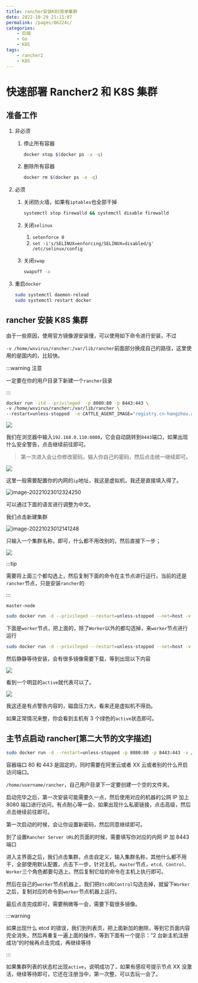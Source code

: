 ```yaml
---
title: rancher安装K8S简单集群
date: 2022-10-29 21:11:07
permalink: /pages/06224c/
categories:
    - 后端
    - Go
    - K8S
tags:
    - rancher2
    - K8S
---
```


# 快速部署 Rancher2 和 K8S 集群

## 准备工作

1.  非必须

    1.  停止所有容器

        ```bash
        docker stop $(docker ps -a -q)
        ```

    2.  删除所有容器

        ```bash
        docker rm $(docker ps -a -q)
        ```

2.  必须

    1.  关闭防火墙，如果有`iptables`也全部干掉

        ```bash
        systemctl stop firewalld && systemctl disable firewalld
        ```

    2.  关闭`selinux`

        1.  `setenforce 0`
        2.  `set -i's/SELINUX=enforcing/SELINUX=disabled/g' /etc/selinux/config`

    3.  关闭`swap`

        ```bash
        swapoff -a
        ```

3.  重启`docker`

    ```bash
    sudo systemctl daemon-reload
    sudo systemctl restart docker
    ```

## rancher 安装 K8S 集群

由于一些原因，使用官方镜像源安装慢，可以使用如下命令进行安装，不过

`-v /home/wxvirus/rancher:/var/lib/rancher`前面部分换成自己的路径，这里使用的是国内的，比较快。

:::warning 注意

一定要在你的用户目录下新建一个`rancher`目录

:::

```bash
docker run -itd --privileged  -p 8080:80 -p 8443:443 \
-v /home/wxvirus/rancher:/var/lib/rancher \
--restart=unless-stopped  -e CATTLE_AGENT_IMAGE="registry.cn-hangzhou.aliyuncs.com/rancher/rancher-agent:v2.4.8"  registry.cn-hangzhou.aliyuncs.com/rancher/rancher:v2.4.8
```

![](https://virusoss.oss-cn-shanghai.aliyuncs.com/images/20221023010945.png)

我们在浏览器中输入`192.168.0.110:8080`，它会自动跳转到`8443`端口，如果出现什么安全警告，点击继续前往即可。

> 第一次进入会让你修改密码，输入你自己的密码，然后点击统一继续即可。

![](https://virusoss.oss-cn-shanghai.aliyuncs.com/images/20221023011211.png)

这里一般需要配置你的内网的`ip`地址，我这是虚拟机，我还是直接填入得了。

![image-20221023012324250](https://virusoss.oss-cn-shanghai.aliyuncs.com/images/image-20221023012324250.png)

可以通过下面的语言进行调整为中文。

我们点击新建集群

![image-20221023012141248](https://virusoss.oss-cn-shanghai.aliyuncs.com/images/image-20221023012141248.png)

只输入一个集群名称，即可，什么都不用改别的，然后直接下一步；

![](https://virusoss.oss-cn-shanghai.aliyuncs.com/images/20221023012231.png)

:::tip

需要将上面三个都勾选上，然后复制下面的命令在主节点进行运行，当前的还是`rancher`节点，只是安装`rancher`的

:::

`master-node`

```bash
sudo docker run -d --privileged --restart=unless-stopped --net=host -v /etc/kubernetes:/etc/kubernetes -v /var/run:/var/run registry.cn-hangzhou.aliyuncs.com/rancher/rancher-agent:v2.4.8 --server https://192.168.0.110:8443 --token t4qmt4j6hcfqt2j8pmw4pmfwtrp8wgp575rl5zdhlq5hwqvf9vg8gg --ca-checksum 89e4df5af647ae28d467cc54e426a5ea771ff48a29f953a42712a373305e1e88 --etcd --controlplane --worker
```

下面是`worker`节点，把上面的，除了`Worker`以外的都勾选掉，来`worker`节点进行运行

```bash
sudo docker run -d --privileged --restart=unless-stopped --net=host -v /etc/kubernetes:/etc/kubernetes -v /var/run:/var/run registry.cn-hangzhou.aliyuncs.com/rancher/rancher-agent:v2.4.8 --server https://192.168.0.110:8443 --token t4qmt4j6hcfqt2j8pmw4pmfwtrp8wgp575rl5zdhlq5hwqvf9vg8gg --ca-checksum 89e4df5af647ae28d467cc54e426a5ea771ff48a29f953a42712a373305e1e88 --worker
```

然后静静等待安装，会有很多镜像需要下载，等到出现以下内容

![](https://virusoss.oss-cn-shanghai.aliyuncs.com/images/20221023013549.png)

看到一个明显的`active`就代表可以了。

![](https://virusoss.oss-cn-shanghai.aliyuncs.com/images/20221023013751.png)

我这还是有点警告内容的，磁盘压力大，看来还是虚拟机不得劲。

如果正常情况来整，你会看到主机有 3 个绿色的`active`状态即可。

## 主节点启动 rancher[第二大节的文字描述]

```bash
sudo docker run -d --restart=unless-stopped -p 8080:80 -p 8443:443 -v /home/username/rancher:/var/lib/rancher/ rancher/rancher:stable
```

容器端口 80 和 443 是固定的，同时需要在阿里云或者 XX 云或者别的什么开启访问端口。

`/home/username/rancher`，自己用户目录下一定要创建一个空的文件夹。

启动完毕之后，第一次安装可能需要久一点，然后使用对应的机器的公网 IP 加上 8080 端口进行访问，有点耐心等一会，如果出现什么私密链接，点击高级，然后点击继续前往即可。

第一次启动的时候，会让你设置新密码，然后同意继续即可。

到了设置`Rancher Server URL`的页面的时候，需要填写你对应的内网 IP 加 8443 端口

进入主界面之后，我们点击集群，点击自定义，输入集群名称，其他什么都不用干，全部使用默认配置，点击下一步，针对主机，`master`节点，`etcd、Control、Worker`三个角色都要勾选上。然后复制它给的命令在主机上执行即可。

然后在自己的`worker`节点机器上，我们把`Etcd和Control`勾选去掉，就留下`Worker`之后，复制对应的命令到`worker`节点机器上运行。

最后点击完成即可，需要稍微等一会，需要下载很多镜像。

:::warning

如果出现什么 etcd 的错误，我们到列表页，把上面新加的删除，等到它页面内容完全消失，然后再重复一遍上面的操作，等到下面有一个提示：“2 台新主机注册成功”的时候再点击完成，再继续等待

:::

如果集群列表的状态栏出现`active`，说明成功了，如果有感叹号提示节点 XX 没激活，继续等待即可，它还在注册当中，第一次整，可以去玩一会了。
